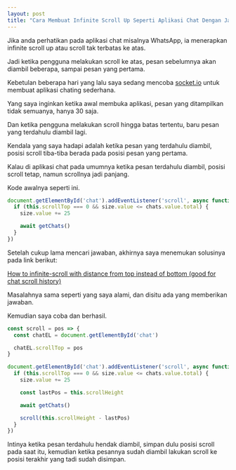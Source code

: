 ```yaml
---
layout: post
title: "Cara Membuat Infinite Scroll Up Seperti Aplikasi Chat Dengan Javascript"
---
```


Jika anda perhatikan pada aplikasi chat misalnya WhatsApp, ia menerapkan infinite scroll up atau scroll tak terbatas ke atas.

Jadi ketika pengguna melakukan scroll ke atas, pesan sebelumnya akan diambil beberapa, sampai pesan yang pertama.

Kebetulan beberapa hari yang lalu saya sedang mencoba [socket.io](https://socket.io/) untuk membuat aplikasi chating sederhana.

Yang saya inginkan ketika awal membuka aplikasi, pesan yang ditampilkan tidak semuanya, hanya 30 saja.

Dan ketika pengguna melakukan scroll hingga batas tertentu, baru pesan yang terdahulu diambil lagi.

Kendala yang saya hadapi adalah ketika pesan yang terdahulu diambil, posisi scroll tiba-tiba berada pada posisi pesan yang pertama.

Kalau di aplikasi chat pada umumnya ketika pesan terdahulu diambil, posisi scroll tetap, namun scrollnya jadi panjang.

Kode awalnya seperti ini.

```javascript
document.getElementById('chat').addEventListener('scroll', async function () {
  if (this.scrollTop === 0 && size.value <= chats.value.total) {
    size.value += 25

    await getChats()
  }
})
```

Setelah cukup lama mencari jawaban, akhirnya saya menemukan solusinya pada link berikut:

[How to infinite-scroll with distance from top instead of bottom (good for chat scroll history)](https://forum.ionicframework.com/t/how-to-infinite-scroll-with-distance-from-top-instead-of-bottom-good-for-chat-scroll-history/7054/8)

Masalahnya sama seperti yang saya alami, dan disitu ada yang memberikan jawaban.

Kemudian saya coba dan berhasil.

```javascript
const scroll = pos => {
  const chatEL = document.getElementById('chat')

  chatEL.scrollTop = pos
}

document.getElementById('chat').addEventListener('scroll', async function () {
  if (this.scrollTop === 0 && size.value <= chats.value.total) {
    size.value += 25

    const lastPos = this.scrollHeight

    await getChats()

    scroll(this.scrollHeight - lastPos)
  }
})
```

Intinya ketika pesan terdahulu hendak diambil, simpan dulu posisi scroll pada saat itu, kemudian ketika pesannya sudah diambil lakukan scroll ke posisi terakhir yang tadi sudah disimpan.